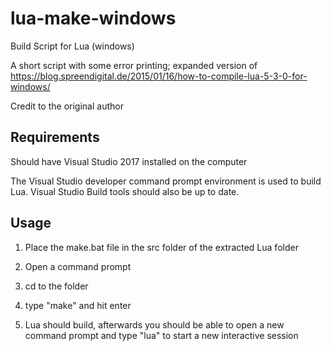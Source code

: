 # lua-make-windows
Build Script for Lua (windows)

A short script with some error printing; expanded version of https://blog.spreendigital.de/2015/01/16/how-to-compile-lua-5-3-0-for-windows/

Credit to the original author

## Requirements

Should have Visual Studio 2017 installed on the computer

The Visual Studio developer command prompt environment is used to build Lua. Visual Studio Build tools should also be up to date.

## Usage

1) Place the make.bat file in the src folder of the extracted Lua folder

2) Open a command prompt

3) cd to the folder

4) type "make" and hit enter

5) Lua should build, afterwards you should be able to open a new command prompt and type "lua" to start a new interactive session
